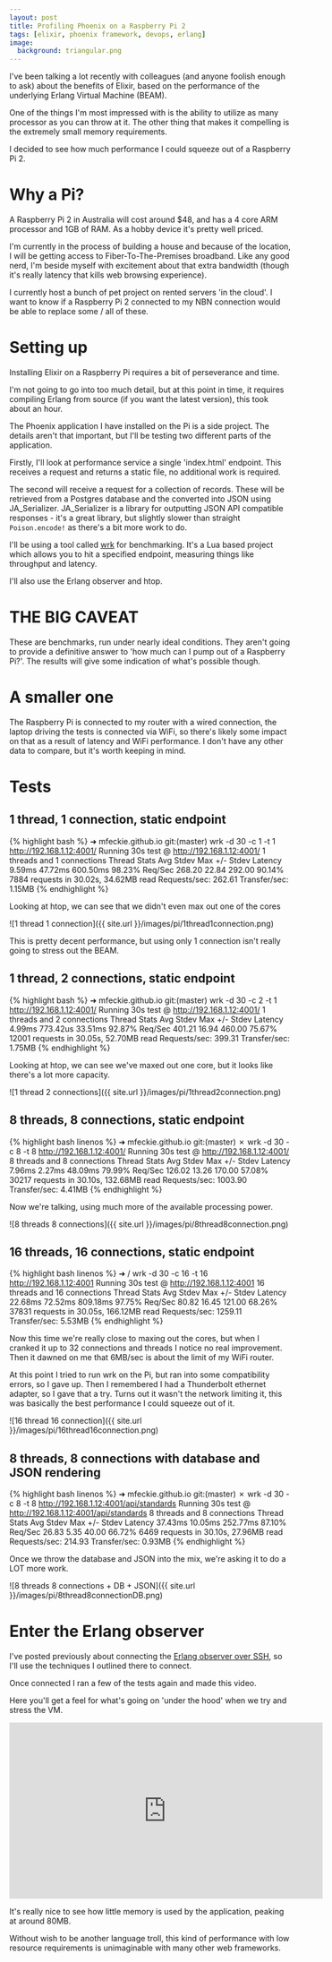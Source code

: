 ```yaml
---
layout: post
title: Profiling Phoenix on a Raspberry Pi 2
tags: [elixir, phoenix framework, devops, erlang]
image:
  background: triangular.png
---
```


I've been talking a lot recently with colleagues (and anyone foolish enough to ask) about the benefits of Elixir, based on the performance of the underlying Erlang Virtual Machine (BEAM).

One of the things I'm most impressed with is the ability to utilize as many processor as you can throw at it.  The other thing that makes it compelling is the extremely small memory requirements.

I decided to see how much performance I could squeeze out of a Raspberry Pi 2.

# Why a Pi?

A Raspberry Pi 2 in Australia will cost around $48, and has a 4 core ARM processor and 1GB of RAM.  As a hobby device it's pretty well priced.

I'm currently in the process of building a house and because of the location, I will be getting access to Fiber-To-The-Premises broadband.  Like any good nerd, I'm beside myself with excitement about that extra bandwidth (though it's really latency that kills web browsing experience).

I currently host a bunch of pet project on rented servers 'in the cloud'.  I want to know if a Raspberry Pi 2 connected to my NBN connection would be able to replace some / all of these.

# Setting up

Installing Elixir on a Raspberry Pi requires a bit of perseverance and time.

I'm not going to go into too much detail, but at this point in time, it requires compiling Erlang from source (if you want the latest version), this took about an hour.

The Phoenix application I have installed on the Pi is a side project.  The details aren't that important, but I'll be testing two different parts of the application.

Firstly, I'll look at performance service a single 'index.html' endpoint.  This receives a request and returns a static file, no additional work is required.

The second will receive a request for a collection of records.  These will be retrieved from a Postgres database and the converted into JSON using JA_Serializer.  JA_Serializer is a library for outputting JSON API compatible responses - it's a great library, but slightly slower than straight `Poison.encode!` as there's a bit more work to do.

I'll be using a tool called [wrk](https://github.com/wg/wrk) for benchmarking.  It's a Lua based project which allows you to hit a specified endpoint, measuring things like throughput and latency. 

I'll also use the Erlang observer and htop.

# THE BIG CAVEAT

These are benchmarks, run under nearly ideal conditions.  They aren't going to provide a definitive answer to 'how much can I pump out of a Raspberry Pi?'.  The results will give some indication of what's possible though.

# A smaller one

The Raspberry Pi is connected to my router with a wired connection, the laptop driving the tests is connected via WiFi, so there's likely some impact on that as a result of latency and WiFi performance.  I don't have any other data to compare, but it's worth keeping in mind.

# Tests

## 1 thread, 1 connection, static endpoint

{% highlight bash %}
➜  mfeckie.github.io git:(master) wrk -d 30 -c 1 -t 1 http://192.168.1.12:4001/
Running 30s test @ http://192.168.1.12:4001/
  1 threads and 1 connections
  Thread Stats   Avg      Stdev     Max   +/- Stdev
    Latency     9.59ms   47.72ms 600.50ms   98.23%
    Req/Sec   268.20     22.84   292.00     90.14%
  7884 requests in 30.02s, 34.62MB read
Requests/sec:    262.61
Transfer/sec:      1.15MB
{% endhighlight %}

Looking at htop, we can see that we didn't even max out one of the cores

![1 thread 1 connection]({{ site.url }}/images/pi/1thread1connection.png)


This is pretty decent performance, but using only 1 connection isn't really going to stress out the BEAM.

## 1 thread, 2 connections, static endpoint

{% highlight bash %}
➜  mfeckie.github.io git:(master) wrk -d 30 -c 2 -t 1 http://192.168.1.12:4001/
Running 30s test @ http://192.168.1.12:4001/
  1 threads and 2 connections
  Thread Stats   Avg      Stdev     Max   +/- Stdev
    Latency     4.99ms  773.42us  33.51ms   92.87%
    Req/Sec   401.21     16.94   460.00     75.67%
  12001 requests in 30.05s, 52.70MB read
Requests/sec:    399.31
Transfer/sec:      1.75MB
{% endhighlight %}

Looking at htop, we can see we've maxed out one core, but it looks like there's a lot more capacity.

![1 thread 2 connections]({{ site.url }}/images/pi/1thread2connection.png)

## 8 threads, 8 connections, static endpoint

{% highlight bash linenos %}
➜  mfeckie.github.io git:(master) ✗ wrk -d 30 -c 8 -t 8 http://192.168.1.12:4001/
Running 30s test @ http://192.168.1.12:4001/
  8 threads and 8 connections
  Thread Stats   Avg      Stdev     Max   +/- Stdev
    Latency     7.96ms    2.27ms  48.09ms   79.99%
    Req/Sec   126.02     13.26   170.00     57.08%
  30217 requests in 30.10s, 132.68MB read
Requests/sec:   1003.90
Transfer/sec:      4.41MB
{% endhighlight %}

Now we're talking, using much more of the available processing power.

![8 threads 8 connections]({{ site.url }}/images/pi/8thread8connection.png)

## 16 threads, 16 connections, static endpoint

{% highlight bash linenos %}
➜  /  wrk -d 30 -c 16 -t 16 http://192.168.1.12:4001
Running 30s test @ http://192.168.1.12:4001
  16 threads and 16 connections
  Thread Stats   Avg      Stdev     Max   +/- Stdev
    Latency    22.68ms   72.52ms 809.18ms   97.75%
    Req/Sec    80.82     16.45   121.00     68.26%
  37831 requests in 30.05s, 166.12MB read
Requests/sec:   1259.11
Transfer/sec:      5.53MB
{% endhighlight %}

Now this time we're really close to maxing out the cores, but when I cranked it up to 32 connections and threads I notice no real improvement.  Then it dawned on me that 6MB/sec is about the limit of my WiFi router.

At this point I tried to run wrk on the Pi, but ran into some compatibility errors, so I gave up.  Then I remembered I had a Thunderbolt ethernet adapter, so I gave that a try.  Turns out it wasn't the network limiting it, this was basically the best performance I could squeeze out of it.

![16 thread 16 connection]({{ site.url }}/images/pi/16thread16connection.png)

## 8 threads, 8 connections with database and JSON rendering

{% highlight bash linenos %}
➜  mfeckie.github.io git:(master) ✗ wrk -d 30 -c 8 -t 8 http://192.168.1.12:4001/api/standards
Running 30s test @ http://192.168.1.12:4001/api/standards
  8 threads and 8 connections
  Thread Stats   Avg      Stdev     Max   +/- Stdev
    Latency    37.43ms   10.05ms 252.77ms   87.10%
    Req/Sec    26.83      5.35    40.00     66.72%
  6469 requests in 30.10s, 27.96MB read
Requests/sec:    214.93
Transfer/sec:      0.93MB
{% endhighlight %}

Once we throw the database and JSON into the mix, we're asking it to do a LOT more work.

![8 threads 8 connections + DB + JSON]({{ site.url }}/images/pi/8thread8connectionDB.png)

# Enter the Erlang observer

I've posted previously about connecting the [Erlang observer over SSH](http://mfeckie.github.io/Remote-Profiling-Elixir-Over-SSH/), so I'll use the techniques I outlined there to connect.

Once connected I ran a few of the tests again and made this video.

Here you'll get a feel for what's going on 'under the hood' when we try and stress the VM.

<iframe width="560" height="315" src="https://www.youtube.com/embed/7bwGJ7tQlwk" frameborder="0" allowfullscreen></iframe>

It's really nice to see how little memory is used by the application, peaking at around 80MB.

Without wish to be another language troll, this kind of performance with low resource requirements is unimaginable with many other web frameworks.








